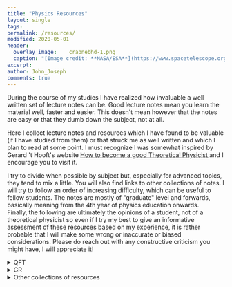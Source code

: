 ```yaml
---
title: "Physics Resources"
layout: single
tags:
permalink: /resources/
modified: 2020-05-01
header:
  overlay_image:  	crabnebhd-1.png
  caption: "[Image credit: **NASA/ESA**](https://www.spacetelescope.org/images/heic0515a/)"
excerpt: 
author: John_Joseph
comments: true
---
```


During the course of my studies I have realized how invaluable a well written set of lecture notes can be. Good lecture notes mean you learn the material well, faster and easier. This doesn't mean however that the notes are easy or that they dumb down the subject, not at all. 



Here I collect lecture notes and resources which I have found to be valuable (if I have studied from them) or that struck me as well written and which I plan to read at some point. I must recognize I was somewhat inspired by Gerard 't Hooft's website
<a href="http://www.staff.science.uu.nl/~gadda001/goodtheorist/index.html"> How to become a good Theoretical Physicist </a> and I encourage you to visit it. 

I try to divide when possible by subject but, especially for advanced topics, they tend to mix a little. You will also find links to other collections of notes. I will try to follow an order of increasing difficulty, which can be useful to fellow students. The notes are mostly of "graduate" level and forwards, basically meaning from the 4th year of physics education onwards. 
<br>
Finally, the following are ultimately the opinions of a student, not of a theoretical physicist so even if I try my best to give an informative assessment of these resources based on my experience, it is rather probable that I will make some wrong or inaccurate or biased considerations. Please do reach out with any constructive criticism you might have, I will appreciate it!



<details><summary>QFT</summary><br>
  
 
<p>  <span>&#8226;</span>  David Tong's introductory <a href="http://www.damtp.cam.ac.uk/user/tong/qft.html"> QFT </a> notes. <br>
  They are a great place to start if you haven't encountered QFT yet. A third year student with good knowledge of QM should find them accesible.  A complementary book of roughly the same level is the one by Maggiore with the bonus of quite a few worked examples and solved problems.
</p>

<p>  <span>&#8226;</span>  <a href="https://zzxianyu.com/notes/">  Solutions </a> to Peskin and Schroeder by Zhong-Zhi Xianyu. <br>
  Exercises, I believe,  are the backbone of a physicist's education and one should spend at least as much time doing exercises as reading the theory. Solutions to problems are then a great asset if used correctly. Although I haven't studied much from P&S, I have used it for the problems and the combination with these solutions probably make it the best place to study the fundamentals of QFT from.
</p>

<p>  <span>&#8226;</span> Brando Bellazzini and Stephane Lavignac's QFT II course at ENS. <br>
  I really enjoyed this course and Brando's <a href="https://sites.google.com/site/brandobellazzini/teaching?authuser=0" > website </a> contains notes for all of his lectures, exercise sessions and homework problems (with solutions). The notes are handwritten but very readable, the homework is in Latex and so are the solutions. The course's two main topics are non abelian gauge theories and spontaneous symmetry breaking. Brando was often original and did not follow a textbook which makes his notes quite valuable.
</p>

  
<p>  <span>&#8226;</span> SISSA's PhD courses QFT <a href="http://www.sissa.it/tpp/phdsection/download.php?ID=1&filename=QFT_Review_Sep9_2019.pdf" > I </a> by Marco Serone and QFT <a href="https://people.sissa.it/~percacci/lectures/topmet/index.html" > II </a> by Roberto Percacci.  <br> 
  SISSA's PhD courses are in general very good (notes-wise at least). It's worth checking out the Theoretical Particle Physics (<a href="https://www.sissa.it/tpp/index.php">TPP</a>), the AstroParticle Physics (<a href="https://www.sissa.it/app/index.php">APP</a>) and the <a href="https://www.statphys.sissa.it/wordpress/">Statistical Physics </a> groups for useful material (and cool research!).
  The QFT I notes are very good, covering in depth all the fundamental topics of QFT (have a look at the index!). All the techniques developed are then put to use in a final study of the Abelian Higgs model. Definitely notes to master if one wants to have a solid knowledge of field theory, especially for high energy applications. 
  The QFT II notes cover some "advanced" topics like solitons, instantons, skyrmions, vortices and all that and they give a more advanced treatment of anomalies than the QFT I lectures along with critical phenomena  and other things. They are the best notes I have found that treat these topics in a cohesive way (if you know better, please tell me!). 
  
  
  <p>  <span>&#8226;</span> David Tong's notes on Gauge Theory <br>
  
  </p>
  
  
  


</p>


</details>



<details><summary>GR</summary>
- Hi
</details>

<details><summary>Other collections of resources</summary>



</details>


